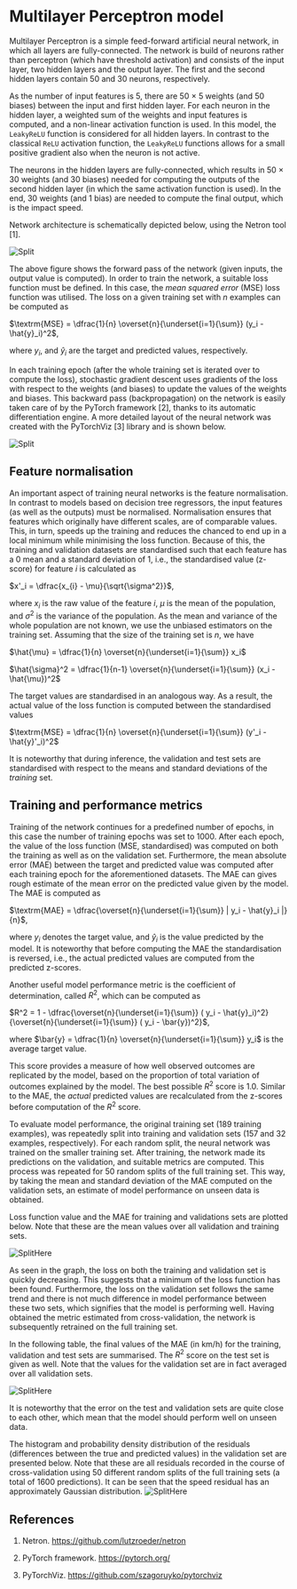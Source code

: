 # Multilayer Perceptron model

Multilayer Perceptron is a simple feed-forward artificial neural network, in which all layers are fully-connected.
The network is build of neurons rather than perceptron (which have threshold activation) and consists of the input layer, two hidden layers and the output layer. The first and the second hidden layers contain 50 and 30 neurons, respectively.

As the number of input features is 5, there are 50 $\times$ 5 weights (and 50 biases) between the input and first hidden layer. For each neuron in the hidden layer, a weighted sum of the weights and input features is computed, and a non-linear activation function is used. In this model, the `LeakyReLU` function is considered for all hidden layers. In contrast to the classical `ReLU` activation function, the `LeakyReLU` functions allows for a small positive gradient also when the neuron is not active.

The neurons in the hidden layers are fully-connected, which results in 50 $\times$ 30 weights (and 30 biases) needed for computing the outputs of the second hidden layer (in which the same activation function is used). In the end, 30 weights (and 1 bias) are needed to compute the final output, which is the impact speed.

Network architecture is schematically depicted below, using the Netron tool [1].

![Split](../img/mlpModel_netron.png)

The above figure shows the forward pass of the network (given inputs, the output value is computed). In order to train the network, a suitable loss function must be defined. In this case, the *mean squared error* (MSE) loss function was utilised. The loss on a given training set with $n$ examples can be computed as

$\textrm{MSE} = \dfrac{1}{n} \overset{n}{\underset{i=1}{\sum}} (y_i - \hat{y}_i)^2$,

where $y_i$, and $\hat{y}_i$ are the target and predicted values, respectively.

In each training epoch (after the whole training set is iterated over to compute the loss), stochastic gradient descent uses gradients of the loss with respect to the weights (and biases) to update the values of the weights and biases. This backward pass (backpropagation) on the network is easily taken care of by the PyTorch framework [2], thanks to its automatic differentiation engine. A more detailed layout of the neural network was created with the PyTorchViz [3] library and is shown below.

![Split](../img/mlpModel_torchviz.png)

## Feature normalisation

An important aspect of training neural networks is the feature normalisation. In contrast to models based on decision tree regressors, the input features (as well as the outputs) must be normalised.
Normalisation ensures that features which originally have different scales, are of comparable values. This, in turn, speeds up the training and reduces the chanced to end up in a local minimum while minimising the loss function.
Because of this, the training and validation datasets are standardised such that each feature has a 0 mean and a standard deviation of 1, i.e., the standardised value (z-score) for feature $i$ is calculated as

$x'_i = \dfrac{x_{i} - \mu}{\sqrt{\sigma^2}}$,

where $x_i$ is the raw value of the feature $i$, $\mu$ is the mean of the population, and $\sigma^2$ is the variance of the population.
As the mean and variance of the whole population are not known, we use the unbiased estimators on the training set. Assuming that the size of the training set is $n$, we have

$\hat{\mu} = \dfrac{1}{n} \overset{n}{\underset{i=1}{\sum}} x_i$

$\hat{\sigma}^2 = \dfrac{1}{n-1} \overset{n}{\underset{i=1}{\sum}} (x_i - \hat{\mu})^2$

The target values are standardised in an analogous way.
As a result, the actual value of the loss function is computed between the standardised values

$\textrm{MSE} = \dfrac{1}{n} \overset{n}{\underset{i=1}{\sum}} (y'_i - \hat{y}'_i)^2$

It is noteworthy that during inference, the validation and test sets are standardised with respect to the means and standard deviations of the *training* set.
## Training and performance metrics
Training of the network continues for a predefined number of epochs, in this case the number of training epochs was set to 1000.
After each epoch, the value of the loss function (MSE, standardised) was computed on both the training as well as on the validation set.
Furthermore, the mean absolute error (MAE) between the target and predicted value was computed after each training epoch for the aforementioned datasets.
The MAE can gives rough estimate of the mean error on the predicted value given by the model.
The MAE is computed as

$\textrm{MAE} = \dfrac{\overset{n}{\underset{i=1}{\sum}} | y_i - \hat{y}_i |}{n}$,

where $y_i$ denotes the target value, and $\hat{y}_i$ is the value predicted by the model. It is noteworthy that before computing the MAE the standardisation is reversed, i.e., the actual predicted values are computed from the predicted z-scores.

Another useful model performance metric is the coefficient of determination, called $R^2$, which can be computed as

$R^2 = 1 - \dfrac{\overset{n}{\underset{i=1}{\sum}} ( y_i - \hat{y}_i)^2}{\overset{n}{\underset{i=1}{\sum}} ( y_i - \bar{y})^2}$,

where $\bar{y} = \dfrac{1}{n} \overset{n}{\underset{i=1}{\sum}} y_i$ is the average target value.

This score provides a measure of how well observed outcomes are replicated by the model, based on the proportion of total variation of outcomes explained by the model.
The best possible $R^2$ score is $1.0$.
Similar to the MAE, the *actual* predicted values are recalculated from the z-scores before computation of the $R^2$ score.

To evaluate model performance, the original training set (189 training examples), was repeatedly split into training and validation sets (157 and 32 examples, respectively). For each random split, the neural network was trained on the smaller training set. After training, the network made its predictions on the validation, and suitable metrics are computed. This process was repeated for 50 random splits of the full training set. 
This way, by taking the mean and standard deviation of the MAE computed on the validation sets, an estimate of model performance on unseen data is obtained.

Loss function value and the MAE for training and validations sets are plotted below. 
Note that these are the mean values over all validation and training sets.

![SplitHere]()

As seen in the graph, the loss on both the training and validation set is quickly decreasing. This suggests that a minimum of the loss function has been found. Furthermore, the loss on the validation set follows the same trend and there is not much difference in model performance between these two sets, which signifies that the model is performing well. 
Having obtained the metric estimated from cross-validation, the network is subsequently retrained on the full training set.

In the following table, the final values of the MAE (in km/h) for the training, validation and test sets are summarised. The $R^2$ score on the test set is given as well. Note that the values for the validation set are in fact averaged over all validation sets.

![SplitHere]()

It is noteworthy that the error on the test and validation sets are quite close to each other, which mean that the model should perform well on unseen data. 

The histogram and probability density distribution of the residuals (differences between the true and predicted values) in the validation set are presented below. Note that these are all residuals recorded in the course of cross-validation using 50 different random splits of the full training sets (a total of 1600 predictions). It can be seen that the speed residual has an approximately Gaussian distribution.
![SplitHere]()

## References

1. Netron. https://github.com/lutzroeder/netron

2. PyTorch framework. https://pytorch.org/

3. PyTorchViz. https://github.com/szagoruyko/pytorchviz